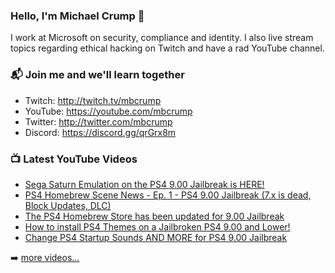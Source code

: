 ### Hello, I'm Michael Crump 👋

I work at Microsoft on security, compliance and identity. I also live stream topics regarding ethical hacking on Twitch and have a rad YouTube channel. 

### 📬 Join me and we'll learn together

- Twitch: http://twitch.tv/mbcrump
- YouTube: https://youtube.com/mbcrump
- Twitter: http://twitter.com/mbcrump
- Discord: https://discord.gg/qrGrx8m

### 📺 Latest YouTube Videos

<!-- YOUTUBE:START -->
- [Sega Saturn Emulation on the PS4 9.00 Jailbreak is HERE!](https://www.youtube.com/watch?v=62z0oglZo9Y)
- [PS4 Homebrew Scene News - Ep. 1 - PS4 9.00 Jailbreak &lpar;7.x is dead, Block Updates, DLC&rpar;](https://www.youtube.com/watch?v=gzE1ZwTYoUw)
- [The PS4 Homebrew Store has been updated for 9.00 Jailbreak](https://www.youtube.com/watch?v=mPrOGMnTndY)
- [How to install PS4 Themes on a Jailbroken PS4 9.00 and Lower!](https://www.youtube.com/watch?v=3B5m_0Ih4fk)
- [Change PS4 Startup Sounds AND MORE for PS4 9.00 Jailbreak](https://www.youtube.com/watch?v=oOUrKK5P6kc)
<!-- YOUTUBE:END -->

➡️ [more videos...](https://youtube.com/mbcrump)


